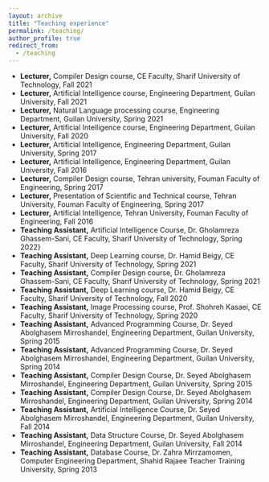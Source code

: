 ```yaml
---
layout: archive
title: "Teaching experience"
permalink: /teaching/
author_profile: true
redirect_from:
  - /teaching
---
```


* <b>Lecturer,</b> Compiler Design course, CE Faculty, Sharif University of Technology, Fall 2021
* <b> Lecturer,</b> Artificial Intelligence course, Engineering Department, Guilan University, Fall 2021 
* <b> Lecturer,</b> Natural Language processing course, Engineering Department, Guilan University, Spring 2021
* <b>Lecturer,</b> Artificial Intelligence course, Engineering Department, Guilan University, Fall 2020
* <b>Lecturer,</b> Artificial Intelligence, Engineering Department, Guilan University, Spring 2017
* <b>Lecturer,</b> Artificial Intelligence, Engineering Department, Guilan University, Fall 2016
* <b>Lecturer,</b> Compiler Design course, Tehran university, Fouman Faculty of Engineering, Spring 2017
* <b>Lecturer,</b> Presentation of Scientific and Technical course, Tehran University, Fouman Faculty of Engineering, Spring 2017
* <b>Lecturer,</b> Artificial Intelligence, Tehran University, Fouman Faculty of Engineering, Fall 2016
* <b>Teaching Assistant,</b> Artificial Intelligence Course, Dr.  Gholamreza Ghassem-Sani, CE Faculty, Sharif University of Technology, Spring 2022}
* <b>Teaching Assistant,</b> Deep Learning course, Dr.  Hamid Beigy, CE Faculty, Sharif University of Technology, Spring 2021
* <b>Teaching Assistant,</b> Compiler Design course, Dr.  Gholamreza Ghassem-Sani, CE Faculty, Sharif University of Technology, Spring 2021
* <b>Teaching Assistant,</b> Deep Learning course, Dr.  Hamid Beigy, CE Faculty, Sharif University of Technology, Fall 2020
* <b>Teaching Assistant,</b> Image Processing course, Prof.  Shohreh Kasaei, CE Faculty, Sharif University of Technology, Spring 2020
* <b>Teaching Assistant,</b> Advanced Programming Course, Dr. Seyed Abolghasem Mirroshandel, Engineering Department, Guilan University, Spring 2015
* <b>Teaching Assistant,</b> Advanced Programming Course, Dr. Seyed Abolghasem Mirroshandel, Engineering Department, Guilan University,  Spring 2014
* <b>Teaching Assistant,</b> Compiler Design Course, Dr. Seyed Abolghasem Mirroshandel, Engineering Department, Guilan University, Spring 2015
* <b>Teaching Assistant,</b> Compiler Design Course, Dr. Seyed Abolghasem Mirroshandel, Engineering Department, Guilan University, Spring 2014
* <b>Teaching Assistant,</b> Artificial Intelligence Course, Dr. Seyed Abolghasem Mirroshandel, Engineering Department, Guilan University, Fall  2014
* <b>Teaching Assistant,</b> Data Structure Course, Dr. Seyed Abolghasem Mirroshandel, Engineering Department, Guilan University, Fall  2014
* <b>Teaching Assistant,</b>  Database Course, Dr. Zahra Mirrzamomen, Computer Engineering Department, Shahid Rajaee Teacher Training University, Spring 2013


	
	
